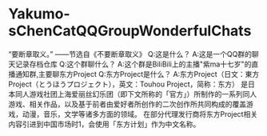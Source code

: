 # Yakumo-sChenCatQQGroupWonderfulChats
“要断章取义。” ——节选自《不要断章取义》
Q:这是什么？
A:这是一个QQ群的聊天记录存档仓库
Q:这个群聊什么？
A:这个群是BiliBili上的主播"紫ma十七岁"的直播通知群,主要聊东方Project
Q:东方Project是什么？
A:东方Project（日文：東方Project（とうほうプロジェクト），英文：Touhou Project，简称：东方）
是日本同人游戏社团上海爱丽丝幻乐团（即下文所称的「官方」）所制作的一系列同人游戏、相关作品，以及基于前者由爱好者所创作的二次创作所共同构成的覆盖游戏，动漫，音乐，文学等诸多方面的领域。
在部分代理发行商将东方Project相关内容引进到中国市场时1，会使用「东方计划」作为中文名称。
